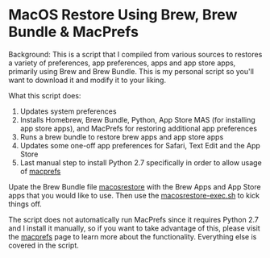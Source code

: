 # MacOS Restore Using Brew, Brew Bundle & MacPrefs

Background: This is a script that I compiled from various sources to restores a variety of preferences, app preferences, apps and app store apps, primarily using Brew and Brew Bundle. This is my personal script so you'll want to download it and modify it to your liking.

What this script does:

1. Updates system preferences
2. Installs Homebrew, Brew Bundle, Python, App Store MAS (for installing app store apps), and MacPrefs for restoring additional app preferences
3. Runs a brew bundle to restore brew apps and app store apps
4. Updates some one-off app preferences for Safari, Text Edit and the App Store
5. Last manual step to install Python 2.7 specifically in order to allow usage of [macprefs](https://github.com/clintmod/macprefs)

Upate the Brew Bundle file [macosrestore](https://github.com/smshapiro85/MacOS-Restore-w-Brew-Brew-Bundle-MacPrefs/blob/main/macosrestore) with the Brew Apps and App Store apps that you would like to use. Then use the [macosrestore-exec.sh](https://github.com/smshapiro85/MacOS-Restore-w-Brew-Brew-Bundle-MacPrefs/blob/main/macosrestore-exec.sh) to kick things off.

The script does not automatically run MacPrefs since it requires Python 2.7 and I install it manually, so if you want to take advantage of this, please visit the [macprefs](https://github.com/clintmod/macprefs) page to learn more about the functionality. Everything else is covered in the script.
